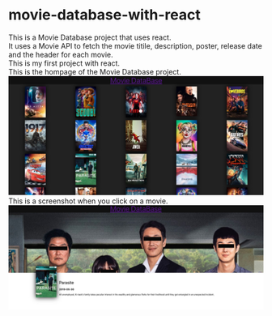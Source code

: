 # movie-database-with-react
This is a Movie Database project that uses react. <br>
It uses a Movie API to fetch the movie titile, description, poster, release date and the header for each movie. <br>
This is my first project with react. <br> 
This is the hompage of the Movie Database project.
![screenshot of moviedb](image/react-moviedb-1.jpg)
<br>
This is a screenshot when you click on a movie.
![screenshot of moviedb](image/react-moviebd-2.jpg)

